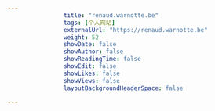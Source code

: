 ---
                title: "renaud.warnotte.be"
                tags: [个人网站]
                externalUrl: "https://renaud.warnotte.be"
                weight: 52
                showDate: false
                showAuthor: false
                showReadingTime: false
                showEdit: false
                showLikes: false
                showViews: false
                layoutBackgroundHeaderSpace: false
                ---

